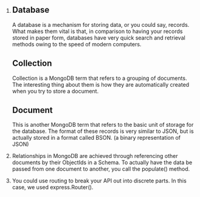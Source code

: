 1.  ## Database #
    A database is a mechanism for storing data, or you could say, records. What makes them vital is that, in comparison to having your records stored in paper form, databases have very quick search and retrieval methods owing to the speed of modern computers.

    ## Collection #
    Collection is a MongoDB term that refers to a grouping of documents. The interesting thing about them is how they are automatically created when you try to store a document.

    ## Document #
    This is another MongoDB term that refers to the basic unit of storage for the database. The format of these records is very similar to JSON, but is actually stored in a format called BSON. (a binary representation of JSON)

2.  Relationships in MongoDB are achieved through referencing other documents by their ObjectIds in a Schema. To actually have the data be passed from one document to another, you call the populate() method.

3. You could use routing to break your API out into discrete parts. In this case, we used express.Router().
